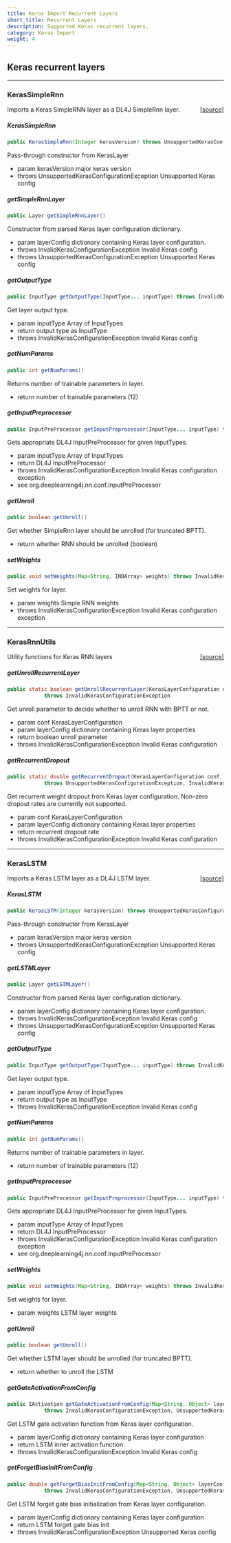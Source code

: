 ```yaml
---
title: Keras Import Recurrent Layers
short_title: Recurrent Layers
description: Supported Keras recurrent layers.
category: Keras Import
weight: 4
---
```


## Keras recurrent layers


---

### KerasSimpleRnn
<span style="float:right;"> [[source]](https://github.com/deeplearning4j/deeplearning4j/tree/master/deeplearning4j/deeplearning4j-modelimport/src/main/java/org/deeplearning4j/nn/modelimport/keras/layers/recurrent/KerasSimpleRnn.java) </span>

Imports a Keras SimpleRNN layer as a DL4J SimpleRnn layer.


##### KerasSimpleRnn 
```java
public KerasSimpleRnn(Integer kerasVersion) throws UnsupportedKerasConfigurationException 
```


Pass-through constructor from KerasLayer

- param kerasVersion major keras version
- throws UnsupportedKerasConfigurationException Unsupported Keras config


##### getSimpleRnnLayer 
```java
public Layer getSimpleRnnLayer() 
```


Constructor from parsed Keras layer configuration dictionary.

- param layerConfig dictionary containing Keras layer configuration.
- throws InvalidKerasConfigurationException     Invalid Keras config
- throws UnsupportedKerasConfigurationException Unsupported Keras config

##### getOutputType 
```java
public InputType getOutputType(InputType... inputType) throws InvalidKerasConfigurationException 
```


Get layer output type.

- param inputType Array of InputTypes
- return output type as InputType
- throws InvalidKerasConfigurationException Invalid Keras config

##### getNumParams 
```java
public int getNumParams() 
```


Returns number of trainable parameters in layer.

- return number of trainable parameters (12)

##### getInputPreprocessor 
```java
public InputPreProcessor getInputPreprocessor(InputType... inputType) throws InvalidKerasConfigurationException 
```


Gets appropriate DL4J InputPreProcessor for given InputTypes.

- param inputType Array of InputTypes
- return DL4J InputPreProcessor
- throws InvalidKerasConfigurationException Invalid Keras configuration exception
- see org.deeplearning4j.nn.conf.InputPreProcessor

##### getUnroll 
```java
public boolean getUnroll() 
```


Get whether SimpleRnn layer should be unrolled (for truncated BPTT).

- return whether RNN should be unrolled (boolean)

##### setWeights 
```java
public void setWeights(Map<String, INDArray> weights) throws InvalidKerasConfigurationException 
```


Set weights for layer.

- param weights Simple RNN weights
- throws InvalidKerasConfigurationException Invalid Keras configuration exception





---

### KerasRnnUtils
<span style="float:right;"> [[source]](https://github.com/deeplearning4j/deeplearning4j/tree/master/deeplearning4j/deeplearning4j-modelimport/src/main/java/org/deeplearning4j/nn/modelimport/keras/layers/recurrent/KerasRnnUtils.java) </span>

Utility functions for Keras RNN layers


##### getUnrollRecurrentLayer 
```java
public static boolean getUnrollRecurrentLayer(KerasLayerConfiguration conf, Map<String, Object> layerConfig)
            throws InvalidKerasConfigurationException 
```


Get unroll parameter to decide whether to unroll RNN with BPTT or not.

- param conf        KerasLayerConfiguration
- param layerConfig dictionary containing Keras layer properties
- return boolean unroll parameter
- throws InvalidKerasConfigurationException Invalid Keras configuration

##### getRecurrentDropout 
```java
public static double getRecurrentDropout(KerasLayerConfiguration conf, Map<String, Object> layerConfig)
            throws UnsupportedKerasConfigurationException, InvalidKerasConfigurationException 
```


Get recurrent weight dropout from Keras layer configuration.
Non-zero dropout rates are currently not supported.

- param conf        KerasLayerConfiguration
- param layerConfig dictionary containing Keras layer properties
- return recurrent dropout rate
- throws InvalidKerasConfigurationException Invalid Keras configuration





---

### KerasLSTM
<span style="float:right;"> [[source]](https://github.com/deeplearning4j/deeplearning4j/tree/master/deeplearning4j/deeplearning4j-modelimport/src/main/java/org/deeplearning4j/nn/modelimport/keras/layers/recurrent/KerasLSTM.java) </span>

Imports a Keras LSTM layer as a DL4J LSTM layer.


##### KerasLSTM 
```java
public KerasLSTM(Integer kerasVersion) throws UnsupportedKerasConfigurationException 
```


Pass-through constructor from KerasLayer

- param kerasVersion major keras version
- throws UnsupportedKerasConfigurationException Unsupported Keras config


##### getLSTMLayer 
```java
public Layer getLSTMLayer() 
```


Constructor from parsed Keras layer configuration dictionary.

- param layerConfig dictionary containing Keras layer configuration.
- throws InvalidKerasConfigurationException     Invalid Keras config
- throws UnsupportedKerasConfigurationException Unsupported Keras config

##### getOutputType 
```java
public InputType getOutputType(InputType... inputType) throws InvalidKerasConfigurationException 
```


Get layer output type.

- param inputType Array of InputTypes
- return output type as InputType
- throws InvalidKerasConfigurationException Invalid Keras config

##### getNumParams 
```java
public int getNumParams() 
```


Returns number of trainable parameters in layer.

- return number of trainable parameters (12)

##### getInputPreprocessor 
```java
public InputPreProcessor getInputPreprocessor(InputType... inputType) throws InvalidKerasConfigurationException 
```


Gets appropriate DL4J InputPreProcessor for given InputTypes.

- param inputType Array of InputTypes
- return DL4J InputPreProcessor
- throws InvalidKerasConfigurationException Invalid Keras configuration exception
- see org.deeplearning4j.nn.conf.InputPreProcessor

##### setWeights 
```java
public void setWeights(Map<String, INDArray> weights) throws InvalidKerasConfigurationException 
```


Set weights for layer.

- param weights LSTM layer weights

##### getUnroll 
```java
public boolean getUnroll() 
```


Get whether LSTM layer should be unrolled (for truncated BPTT).

- return whether to unroll the LSTM

##### getGateActivationFromConfig 
```java
public IActivation getGateActivationFromConfig(Map<String, Object> layerConfig)
            throws InvalidKerasConfigurationException, UnsupportedKerasConfigurationException 
```


Get LSTM gate activation function from Keras layer configuration.

- param layerConfig dictionary containing Keras layer configuration
- return LSTM inner activation function
- throws InvalidKerasConfigurationException Invalid Keras config

##### getForgetBiasInitFromConfig 
```java
public double getForgetBiasInitFromConfig(Map<String, Object> layerConfig, boolean train)
            throws InvalidKerasConfigurationException, UnsupportedKerasConfigurationException 
```


Get LSTM forget gate bias initialization from Keras layer configuration.

- param layerConfig dictionary containing Keras layer configuration
- return LSTM forget gate bias init
- throws InvalidKerasConfigurationException Unsupported Keras config

